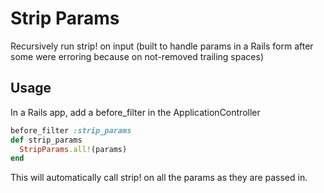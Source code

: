 # Strip Params

Recursively run strip! on input (built to handle params in a Rails form after some were erroring because on not-removed trailing spaces)

## Usage

In a Rails app, add a before_filter in the ApplicationController

```ruby
before_filter :strip_params
def strip_params
  StripParams.all!(params)
end
```

This will automatically call strip! on all the params as they are passed in.

